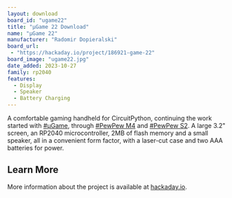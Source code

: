 ```yaml
---
layout: download
board_id: "ugame22"
title: "µGame 22 Download"
name: "µGame 22"
manufacturer: "Radomir Dopieralski"
board_url:
 - "https://hackaday.io/project/186921-game-22"
board_image: "ugame22.jpg"
date_added: 2023-10-27
family: rp2040
features:
  - Display
  - Speaker
  - Battery Charging
---
```


A comfortable gaming handheld for CircuitPython, continuing the work started with [#µGame](https://hackaday.io/project/27629), through [#PewPew M4](https://hackaday.io/project/165032) and [#PewPew S2](https://hackaday.io/project/178061). A large 3.2" screen, an RP2040 microcontroller, 2MB of flash memory and a small speaker, all in a convenient form factor, with a laser-cut case and two AAA batteries for power.

## Learn More
More information about the project is available at [hackaday.io](https://hackaday.io/project/186921-game-22).
